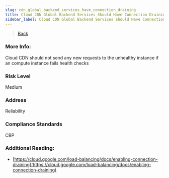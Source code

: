 ```yaml
---
slug: cdn_global_backend_services_have_connection_draining
title: Cloud CDN Global Backend Services Should Have Connection Draining
sidebar_label: Cloud CDN Global Backend Services Should Have Connection Draining
---
```

> [Back](../../gcpcdnmonitoring)

### More Info:
Cloud CDN should not send any new requests to the unhealthy instance if an compute instance fails health checks

### Risk Level
Medium

### Address
Reliability

### Compliance Standards
CBP

### Additional Reading:
- [https://cloud.google.com/load-balancing/docs/enabling-connection-draining](https://cloud.google.com/load-balancing/docs/enabling-connection-draining) 
